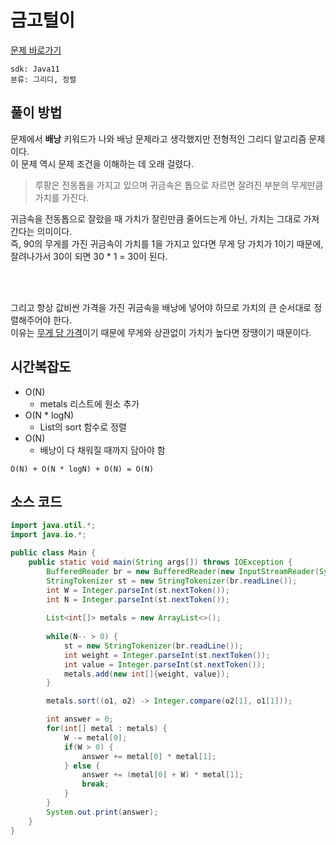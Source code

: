 # 금고털이

[문제 바로가기](https://softeer.ai/practice/info.do?idx=1&eid=395&sw_prbl_sbms_sn=137484)

    sdk: Java11
    분류: 그리디, 정렬

## 풀이 방법

문제에서 **배낭** 키워드가 나와 배낭 문제라고 생각했지만 전형적인 그리디 알고리즘 문제이다. <br/>
이 문제 역시 문제 조건을 이해하는 데 오래 걸렸다.

> 루팡은 전동톱을 가지고 있으며 귀금속은 톱으로 자르면 잘려진 부분의 무게만큼 가치를 가진다.

귀금속을 전동톱으로 잘랐을 때 가치가 잘린만큼 줄어드는게 아닌, 가치는 그대로 가져간다는 의미이다. <br>
즉, 90의 무게를 가진 귀금속이 가치를 1을 가지고 있다면 무게 당 가치가 1이기 때문에, 잘려나가서 30이 되면 30 * 1 = 30이 된다.

<br/>
<br/>

그리고 항상 값비싼 가격을 가진 귀금속을 배낭에 넣어야 하므로 가치의 큰 순서대로 정렬해주어야 한다. <br/>
이유는 <u>무게 당 가격</u>이기 때문에 무게와 상관없이 가치가 높다면 장땡이기 때문이다. <br/>

## 시간복잡도

- O(N)
  - metals 리스트에 원소 추가
- O(N * logN)
  - List의 sort 함수로 정렬
- O(N)
  - 배낭이 다 채워질 때까지 담아야 함

`O(N) + O(N * logN) + O(N) = O(N)`

## 소스 코드
```java
import java.util.*;
import java.io.*;

public class Main {
    public static void main(String args[]) throws IOException {
        BufferedReader br = new BufferedReader(new InputStreamReader(System.in));
        StringTokenizer st = new StringTokenizer(br.readLine());
        int W = Integer.parseInt(st.nextToken());
        int N = Integer.parseInt(st.nextToken());
        
        List<int[]> metals = new ArrayList<>();
        
        while(N-- > 0) {
            st = new StringTokenizer(br.readLine());
            int weight = Integer.parseInt(st.nextToken());
            int value = Integer.parseInt(st.nextToken());
            metals.add(new int[]{weight, value});
        }

        metals.sort((o1, o2) -> Integer.compare(o2[1], o1[1]));

        int answer = 0;
        for(int[] metal : metals) {
            W -= metal[0];
            if(W > 0) {
                answer += metal[0] * metal[1];
            } else {
                answer += (metal[0] + W) * metal[1];
                break;
            }
        }
        System.out.print(answer);
    }
}
```